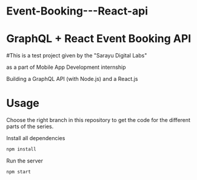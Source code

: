 # Event-Booking---React-api

# GraphQL + React Event Booking API

#This is a test project given by the  "Sarayu Digital Labs" 

as a part of Mobile App Development internship

Building a GraphQL API (with Node.js) and a React.js 

# Usage
Choose the right branch in this repository to get the code for the different parts of the series.

Install all dependencies
```sh
npm install
```

Run the server
```sh
npm start
```
